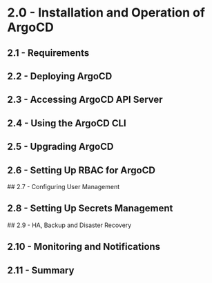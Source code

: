 # 2.0 - Installation and Operation of ArgoCD

## 2.1 - Requirements

## 2.2 - Deploying ArgoCD

## 2.3 - Accessing ArgoCD API Server

## 2.4 - Using the ArgoCD CLI

## 2.5 - Upgrading ArgoCD

## 2.6 - Setting Up RBAC for ArgoCD

## 2.7 - Configuring User Management

## 2.8 - Setting Up Secrets Management

## 2.9 - HA, Backup and Disaster Recovery

## 2.10 - Monitoring and Notifications

## 2.11 - Summary